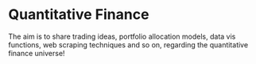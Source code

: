 # Quantitative Finance

The aim is to share trading ideas, portfolio allocation models, data vis functions, web scraping techniques and so on, regarding the quantitative finance universe!
